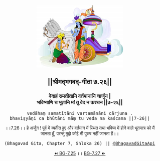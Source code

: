 <center><img src="../../asset/BG.png" alt="#API #bhagavadgitaapi #slok #nodejs #js #api #gitaapi #krishna #hinduism #vedic #ISKCON #shreemadbhagavadgita #technology"/>
<h2>||श्रीमद्‍भगवद्‍-गीता ७.२६||</h2>
<h3>वेदाहं समतीतानि वर्तमानानि चार्जुन |<br/>भविष्याणि च भूतानि मां तु वेद न कश्चन ||७-२६||</h3>
<pre>vedāhaṃ samatītāni vartamānāni cārjuna .<br/>bhaviṣyāṇi ca bhūtāni māṃ tu veda na kaścana ||7-26||</pre>
<p>।।7.26।। हे अर्जुन ! पूर्व में व्यतीत हुए और वर्तमान में स्थित तथा भविष्य में होने वाले भूतमात्र को मैं जानता हूँ, परन्तु मुझे कोई भी पुरुष नहीं जानता हैं।।</p>
<pre>(Bhagavad Gita, Chapter 7, Shloka 26) || <a href="https://twitter.com/bhagavadgitaapi">@BhagavadGitaApi</a></pre><a href="../../7/25">⏪  BG-7.25</a><b>        ।।        </b><a href="../../7/27">BG-7.27  ⏩</a></center>